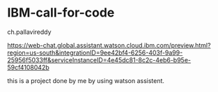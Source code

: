 # IBM-call-for-code

ch.pallavireddy

https://web-chat.global.assistant.watson.cloud.ibm.com/preview.html?region=us-south&integrationID=9ee42bf4-6256-403f-9a99-25956f5033ff&serviceInstanceID=4e45dc81-8c2c-4eb6-b95e-59cf4108042b

this is a project done by me by using watson assistent.
